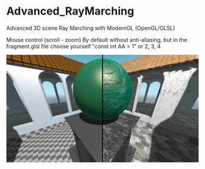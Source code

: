 # Advanced_RayMarching
Advanced 3D scene Ray Marching with ModernGL (OpenGL/GLSL)

Mouse control (scroll - zoom)
By default without anti-aliasing, but in the fragment.glsl file choose yourself "const int AA = 1" or 2, 3, 4

![ray_marching](/sreenshots/0.png)
